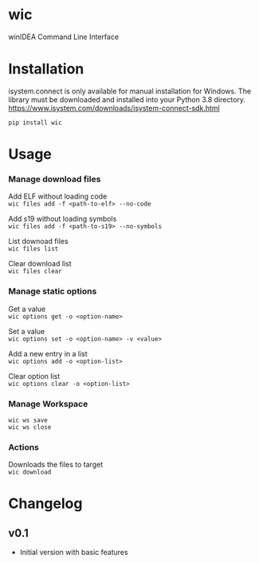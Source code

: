 # wic
winIDEA Command Line Interface

# Installation
isystem.connect is only available for manual installation for Windows.
The library must be downloaded and installed into your Python 3.8 directory.
https://www.isystem.com/downloads/isystem-connect-sdk.html

`pip install wic`

# Usage

### Manage download files
Add ELF without loading code  
`wic files add -f <path-to-elf> --no-code`

Add s19 without loading symbols  
`wic files add -f <path-to-s19> --no-symbols`

List downoad files  
`wic files list`

Clear download list  
`wic files clear`

### Manage static options
Get a value  
`wic options get -o <option-name>`

Set a value  
`wic options set -o <option-name> -v <value>`

Add a new entry in a list  
`wic options add -o <option-list>`

Clear option list  
`wic options clear -o <option-list>`

### Manage Workspace
`wic ws save`  
`wic ws close`

### Actions
Downloads the files to target  
`wic download` 

# Changelog
## v0.1
- Initial version with basic features